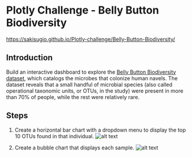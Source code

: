 # Plotly Challenge - Belly Button Biodiversity

https://sakisugio.github.io/Plotly-challenge/Belly-Button-Biodiversity/

## Introduction
Build an interactive dashboard to explore the [Belly Button Biodiversity dataset], which catalogs the microbes that colonize human navels.
The dataset reveals that a small handful of microbial species (also called operational taxonomic units, or OTUs, in the study) were present in more than 70% of people, while the rest were relatively rare.

## Steps
1. Create a horizontal bar chart with a dropdown menu to display the top 10 OTUs found in that individual.
![alt text](https://github.com/SakiSugio/Plotly-challenge/blob/main/images/plotly_hw_1.png)

2. Create a bubble chart that displays each sample.
![alt text](https://github.com/SakiSugio/Plotly-challenge/blob/main/images/plotly_hw_2.png)


[Belly Button Biodiversity dataset]: http://robdunnlab.com/projects/belly-button-biodiversity/
